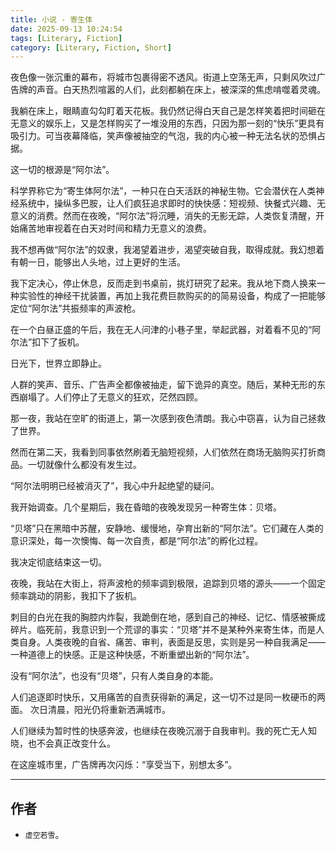 ```yaml
---
title: 小说 - 寄生体
date: 2025-09-13 10:24:54
tags: [Literary, Fiction]
category: [Literary, Fiction, Short]
---
```


夜色像一张沉重的幕布，将城市包裹得密不透风。街道上空荡无声，只剩风吹过广告牌的声音。白天热烈喧嚣的人们，此刻都躺在床上，被深深的焦虑啃噬着灵魂。

我躺在床上，眼睛直勾勾盯着天花板。我仍然记得白天自己是怎样笑着把时间砸在无意义的娱乐上，又是怎样购买了一堆没用的东西，只因为那一刻的“快乐”更具有吸引力。可当夜幕降临，笑声像被抽空的气泡，我的内心被一种无法名状的恐惧占据。

这一切的根源是“阿尔法”。

科学界称它为“寄生体阿尔法”，一种只在白天活跃的神秘生物。它会潜伏在人类神经系统中，操纵多巴胺，让人们疯狂追求即时的快快感：短视频、快餐式兴趣、无意义的消费。然而在夜晚，“阿尔法”将沉睡，消失的无影无踪，人类恢复清醒，开始痛苦地审视着在白天对时间和精力无意义的浪费。

我不想再做“阿尔法”的奴隶，我渴望着进步，渴望突破自我，取得成就。我幻想着有朝一日，能够出人头地，过上更好的生活。

我下定决心，停止休息，反而走到书桌前，挑灯研究了起来。我从地下商人换来一种实验性的神经干扰装置，再加上我花费巨款购买的的简易设备，构成了一把能够定位“阿尔法”共振频率的声波枪。

在一个白昼正盛的午后，我在无人问津的小巷子里，举起武器，对着看不见的“阿尔法”扣下了扳机。

日光下，世界立即静止。

人群的笑声、音乐、广告声全都像被抽走，留下诡异的真空。随后，某种无形的东西崩塌了。人们停止了无意义的狂欢，茫然四顾。

那一夜，我站在空旷的街道上，第一次感到夜色清朗。我心中窃喜，认为自己拯救了世界。

然而在第二天，我看到同事依然刷着无脑短视频，人们依然在商场无脑购买打折商品。一切就像什么都没有发生过。

“阿尔法明明已经被消灭了”，我心中升起绝望的疑问。

我开始调查。几个星期后，我在昏暗的夜晚发现另一种寄生体：贝塔。

“贝塔”只在黑暗中苏醒，安静地、缓慢地，孕育出新的“阿尔法”。它们藏在人类的意识深处，每一次懊悔、每一次自责，都是“阿尔法”的孵化过程。

我决定彻底结束这一切。

夜晚，我站在大街上，将声波枪的频率调到极限，追踪到贝塔的源头——一个固定频率跳动的阴影，我扣下了扳机。

刺目的白光在我的胸腔内炸裂，我跪倒在地，感到自己的神经、记忆、情感被撕成碎片。临死前，我意识到一个荒谬的事实：“贝塔”并不是某种外来寄生体，而是人类自身。人类夜晚的自省、痛苦、审判，表面是反思，实则是另一种自我满足——一种道德上的快感。正是这种快感，不断重塑出新的“阿尔法”。

没有“阿尔法”，也没有“贝塔”，只有人类自身的本能。

人们追逐即时快乐，又用痛苦的自责获得新的满足，这一切不过是同一枚硬币的两面。
次日清晨，阳光仍将重新洒满城市。

人们继续为暂时性的快感奔波，也继续在夜晚沉溺于自我审判。我的死亡无人知晓，也不会真正改变什么。

在这座城市里，广告牌再次闪烁：“享受当下，别想太多”。

---

## 作者

- `虚空若雪`。
